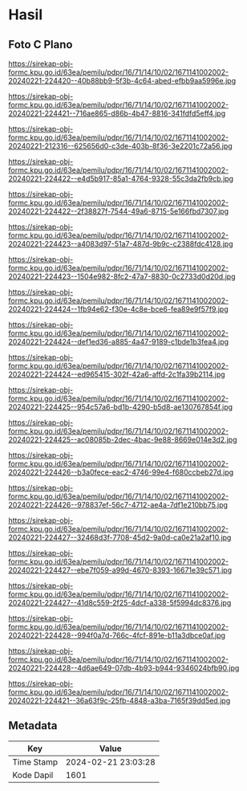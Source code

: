 # Hasil

## Foto C Plano

https://sirekap-obj-formc.kpu.go.id/63ea/pemilu/pdpr/16/71/14/10/02/1671141002002-20240221-224420--40b88bb9-5f3b-4c64-abed-efbb9aa5996e.jpg

https://sirekap-obj-formc.kpu.go.id/63ea/pemilu/pdpr/16/71/14/10/02/1671141002002-20240221-224421--716ae865-d86b-4b47-8816-341fdfd5eff4.jpg

https://sirekap-obj-formc.kpu.go.id/63ea/pemilu/pdpr/16/71/14/10/02/1671141002002-20240221-212316--625656d0-c3de-403b-8f36-3e2201c72a56.jpg

https://sirekap-obj-formc.kpu.go.id/63ea/pemilu/pdpr/16/71/14/10/02/1671141002002-20240221-224422--e4d5b917-85a1-4764-9328-55c3da2fb9cb.jpg

https://sirekap-obj-formc.kpu.go.id/63ea/pemilu/pdpr/16/71/14/10/02/1671141002002-20240221-224422--2f38827f-7544-49a6-8715-5e166fbd7307.jpg

https://sirekap-obj-formc.kpu.go.id/63ea/pemilu/pdpr/16/71/14/10/02/1671141002002-20240221-224423--a4083d97-51a7-487d-9b9c-c2388fdc4128.jpg

https://sirekap-obj-formc.kpu.go.id/63ea/pemilu/pdpr/16/71/14/10/02/1671141002002-20240221-224423--1504e982-8fc2-47a7-8830-0c2733d0d20d.jpg

https://sirekap-obj-formc.kpu.go.id/63ea/pemilu/pdpr/16/71/14/10/02/1671141002002-20240221-224424--1fb94e62-f30e-4c8e-bce6-fea89e9f57f9.jpg

https://sirekap-obj-formc.kpu.go.id/63ea/pemilu/pdpr/16/71/14/10/02/1671141002002-20240221-224424--def1ed36-a885-4a47-9189-c1bde1b3fea4.jpg

https://sirekap-obj-formc.kpu.go.id/63ea/pemilu/pdpr/16/71/14/10/02/1671141002002-20240221-224424--ed965415-302f-42a6-affd-2c1fa39b2114.jpg

https://sirekap-obj-formc.kpu.go.id/63ea/pemilu/pdpr/16/71/14/10/02/1671141002002-20240221-224425--954c57a6-bd1b-4290-b5d8-ae130767854f.jpg

https://sirekap-obj-formc.kpu.go.id/63ea/pemilu/pdpr/16/71/14/10/02/1671141002002-20240221-224425--ac08085b-2dec-4bac-9e88-8669e014e3d2.jpg

https://sirekap-obj-formc.kpu.go.id/63ea/pemilu/pdpr/16/71/14/10/02/1671141002002-20240221-224426--b3a0fece-eac2-4746-99e4-f680ccbeb27d.jpg

https://sirekap-obj-formc.kpu.go.id/63ea/pemilu/pdpr/16/71/14/10/02/1671141002002-20240221-224426--978837ef-56c7-4712-ae4a-7df1e210bb75.jpg

https://sirekap-obj-formc.kpu.go.id/63ea/pemilu/pdpr/16/71/14/10/02/1671141002002-20240221-224427--32468d3f-7708-45d2-9a0d-ca0e21a2af10.jpg

https://sirekap-obj-formc.kpu.go.id/63ea/pemilu/pdpr/16/71/14/10/02/1671141002002-20240221-224427--ebe7f059-a99d-4670-8393-16671e39c571.jpg

https://sirekap-obj-formc.kpu.go.id/63ea/pemilu/pdpr/16/71/14/10/02/1671141002002-20240221-224427--41d8c559-2f25-4dcf-a338-5f5994dc8376.jpg

https://sirekap-obj-formc.kpu.go.id/63ea/pemilu/pdpr/16/71/14/10/02/1671141002002-20240221-224428--994f0a7d-766c-4fcf-891e-b11a3dbce0af.jpg

https://sirekap-obj-formc.kpu.go.id/63ea/pemilu/pdpr/16/71/14/10/02/1671141002002-20240221-224428--4d6ae649-07db-4b93-b944-9346024bfb90.jpg

https://sirekap-obj-formc.kpu.go.id/63ea/pemilu/pdpr/16/71/14/10/02/1671141002002-20240221-224421--36a63f9c-25fb-4848-a3ba-7165f39dd5ed.jpg


## Metadata

| Key        | Value               |
| ---------- | ------------------- |
| Time Stamp | 2024-02-21 23:03:28 |
| Kode Dapil | 1601                |



